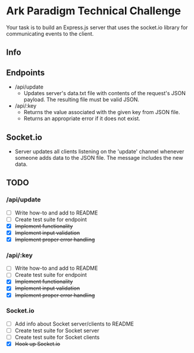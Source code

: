 # Ark Paradigm Technical Challenge
Your task is to build an Express.js server that uses the socket.io library for communicating events to the client.

## Info

## Endpoints
- /api/update
    - Updates server's data.txt file with contents of the request's JSON payload. The resulting file must be valid JSON.
- /api/:key
    - Returns the value associated with the given key from JSON file.
    - Returns an appropriate error if it does not exist.

## Socket.io
- Server updates all clients listening on the 'update' channel whenever someone adds data to the JSON file. The message includes the new data.

## TODO

### /api/update
- [ ] Write how-to and add to README
- [ ] Create test suite for endpoint
- [x] <s>Implement functionality</s>
- [x] <s>Implement input validation</s>
- [x] <s>Implement proper error handling</s>

### /api/:key
- [ ] Write how-to and add to README
- [ ] Create test suite for endpoint
- [x] <s>Implement functionality</s>
- [x] <s>Implement input validation</s>
- [x] <s>Implement proper error handling</s>

### Socket.io
- [ ] Add info about Socket server/clients to README
- [ ] Create test suite for Socket server
- [ ] Create test suite for Socket clients
- [x] <s>Hook up Socket.io</s>

